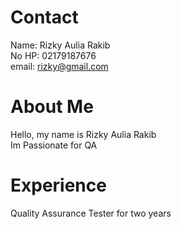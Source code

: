# Contact
Name: Rizky Aulia Rakib <br>
No HP: 02179187676 <br>
email: rizky@gmail.com <br>

# About Me
Hello, my name is Rizky Aulia Rakib <br>
Im Passionate for QA <br>

# Experience
Quality Assurance Tester for two years<br>



